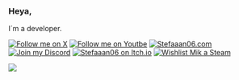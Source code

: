 ### Heya,

I´m a developer. 

<a href="https://twitter.com/Stefaaan06"><img src="https://img.shields.io/badge/Stefaaan06 on X-grey?style=for-the-badge&logo=X" alt="Follow me on X"></a>
<a href="https://www.youtube.com/channel/UCqx7KNiEo7RDhSUYvobf1hQ"><img src="https://img.shields.io/badge/Stefaaan06%20on%20Youtube-red?style=for-the-badge&logo=youtube" alt="Follow me on Youtbe"></a>
<a href="https://stefaaan06.com/"><img src="https://img.shields.io/badge/stefaaan06.com-grey?style=for-the-badge" alt="Stefaaan06.com"></a>
<br>
<a href="https://discord.gg/VYUedn5bWE"><img src="https://img.shields.io/badge/Join%20My%20Discord-black?style=for-the-badge&logo=discord" alt="Join my Discord"></a>
<a href="https://stefaaan06.itch.io/"><img src="https://img.shields.io/badge/Stefaaan06 on Itch.io-white?style=for-the-badge&logo=itch.io" alt="Stefaaan06 on Itch.io"></a>
<a href="https://store.steampowered.com/app/2547010/Mik/"><img src="https://img.shields.io/badge/Wishlist%20Mik%20on%20Steam-black?style=for-the-badge&logo=steam" alt="Wishlist Mik a Steam"></a>


![](https://streak-stats.demolab.com?user=Stefaaan06&theme=tokyonight&border_radius=2.5&exclude_days=Sun%2CFri%2CSat&fire=1EEB1A&height=400px) 
